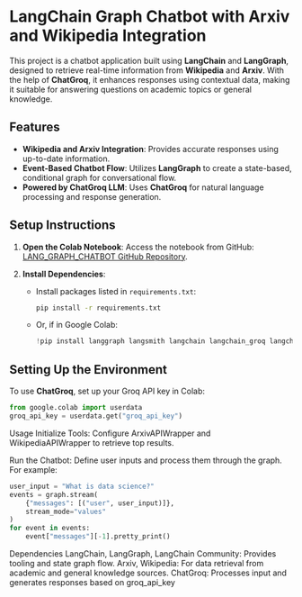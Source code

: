 # LangChain Graph Chatbot with Arxiv and Wikipedia Integration

This project is a chatbot application built using **LangChain** and **LangGraph**, designed to retrieve real-time information from **Wikipedia** and **Arxiv**. With the help of **ChatGroq**, it enhances responses using contextual data, making it suitable for answering questions on academic topics or general knowledge.

## Features

- **Wikipedia and Arxiv Integration**: Provides accurate responses using up-to-date information.
- **Event-Based Chatbot Flow**: Utilizes **LangGraph** to create a state-based, conditional graph for conversational flow.
- **Powered by ChatGroq LLM**: Uses **ChatGroq** for natural language processing and response generation.

## Setup Instructions

1. **Open the Colab Notebook**: Access the notebook from GitHub: [LANG_GRAPH_CHATBOT GitHub Repository](https://github.com/DarshanG12/LANG_GRAPH_CHATBOT.git).

2. **Install Dependencies**:
   - Install packages listed in `requirements.txt`:
     ```bash
     pip install -r requirements.txt
     ```
   - Or, if in Google Colab:
     ```python
     !pip install langgraph langsmith langchain langchain_groq langchain_community arxiv wikipedia
     ```

## Setting Up the Environment

To use **ChatGroq**, set up your Groq API key in Colab:

```python
from google.colab import userdata
groq_api_key = userdata.get("groq_api_key")
```

Usage
Initialize Tools: Configure ArxivAPIWrapper and WikipediaAPIWrapper to retrieve top results.

Run the Chatbot: Define user inputs and process them through the graph. For example:

```python
user_input = "What is data science?"
events = graph.stream(
    {"messages": [("user", user_input)]},
    stream_mode="values"
)
for event in events:
    event["messages"][-1].pretty_print()
```
Dependencies
LangChain, LangGraph, LangChain Community: Provides tooling and state graph flow.
Arxiv, Wikipedia: For data retrieval from academic and general knowledge sources.
ChatGroq: Processes input and generates responses based on groq_api_key

